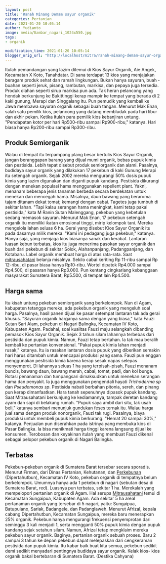 ```yaml
---
layout: post
title: 'Ranah Minang Demam sayur organik'
categories: Pertanian
date: 2021-01-20 10:05:14
author: Yudianto
image: media/Gambar_nagari_1024x550.jpg
tags:
- organik

modification_time: 2021-01-20 10:05:14
blogger_orig_url: "http://localhost/mitra/ranah-minang-demam-sayur-organik.html"
---
```


Itulah pemandangan yang lazim ditemui di Kios Sayur Organik, Aie Angek,
Kecamatan X Koto, Tanahdatar. Di sana terdapat 13 kios yang menjajakan beragam
produk sehat dan ramah lingkungan. Bukan hanya sayuran, buah -buahan seperti
jeruk, pisang, rambutan, markisa, dan pepaya juga tersedia. Produk olahan
seperti sirup markisa pun ada. Tak heran pelancong yang hendak berkunjung ke
Bukittinggi kerap mampir ke tempat yang berada di 2 kaki gunung, Merapi dan
Singgalang itu. Pun pemudik yang kembali ke Jawa membawa sayuran organik
sebagai buah tangan. Menurut Mak Enan, salah satu pemilik kios, pelancong yang
datang membludak pada hari libur dan akhir pekan. Ketika itulah para pemilik
kios kebanjiran untung. "Pendapatan kotor per hari Rp500-ribu sampai
Rp900-ribu," katanya. Hari biasa hanya Rp200-ribu sampai Rp300-ribu.

## Produk Semiorganik

Walau di tempat itu terpampang plang besar bertulis Kios Sayur Organik, jangan
beranggapan barang yang dijual mumi organik, bebas pupuk kimia dan pestisida.
Lebih tepat disebut produk semiorganik dan alami. Pasalnya, budidaya sayur
organik yang dilakukan 17 pekebun di kaki Gunung Merapi itu setengah organik.
Sejak 2002 mereka mengurangi 50% dosis pupuk kimia yang lazim digunakan dan
diganti pupuk kandang. Pestisida dikurangi dengan menekan populasi hama
menggunakan repellent plant. Yakni, menanam beberapa jenis tanaman berbeda
secara berdekatan untuk menekan dan mencegah hama. Misalnya, daun bawang yang
beraroma tajam ditanam dekat tomat; kemangi dengan cabai. Tagetes juga tumbuh
di sekitar lahan. "Tapi kalau serangan hama meningkat, kami tetap pakai
pestisida," kata M Ranin Sutan Malenggang, pekebun yang kebetulan sedang
memasok sayuran. Menurut Mak Enan, 17 pekebun setengah organik itu memiliki
ikatan emosional tinggi, mirip kelompok tani. Mereka mengelola lahan seluas 6
ha. Gerai yang disebut Kios Sayur Organik itu pada dasarnya milik mereka.
"Kami ini pedagang juga pekebun," katanya. Hanya saja, yang menjaga kios
biasanya sanak dan kerabat. Lantaran luasan kebun terbatas, kios itu juga
menerima pasokan sayur organik dan buah dari pekebun di sekitar Solok,
Alahanpanjang, Padangpanjang, dan Kotabaru. Label organik membuat harga di
atas rata-rata. Saat [mitrausahatani](http://127.0.0.1/mitra) belanja
misalnya. Sekilo cabai keriting Rp 11-ribu sampai Rp 12-ribu, di pasar biasa
hanya Rp10-ribu. Wortel dipatok Rp4.000 sampai Rp4.500, di pasaran hanya
Rp3.000. Pun kentang cingkariang kebanggaan masyarakat Sumatera Barat,
Rp5.500, di tempat lain Rp4.500.

## Harga sama

Itu kisah untung pekebun semiorganik yang berkelompok. Nun di Agam, kabupaten
tetangga mereka, ada pekebun organik yang mengeluh soal harga. Pasalnya, hasil
panen dijual ke pasar setempat lantaran tak ada gerai khusus. "Sayuran organik
harganya sama dengan yang biasa," kata Fauzi Sutan Sari Alam, pekebun di
Nagari Balingka, Kecamatan IV Koto, Kabupaten Agam. Padahal, soal kualitas
Fauzi maju selangkah dibanding pemasok Kios Sayur Organik. Sejak 3 tahun silam
lahannya terbebas dari pestisida dan pupuk kimia. Namun, Fauzi tetap bertahan.
Ia tak mau beralih kembali ke pertanian konvensional. "Pakai pupuk kimia lahan
menjadi rusak," katanya. Itu ia rasakan lantaran dosis pupuk yang diberikan
semakin hari harus ditambah untuk mencapai produksi yang sama. Fauzi pun
enggan menggunakan pestisida kimia karena kerap sesak napas selepas
menyemprot. Di lahannya seluas 1 ha yang terpisah-pisah, Fauzi menanam buncis,
bawang daun, bawang merah, cabai, tomat, padi, dan kol bunga. Rotasi penanaman
dan tumpangsari dimaksudkan untuk menekan serangan hama dan penyakit. Ia juga
menggunakan pengendali hayati _Trichoderma sp_ dan _Pseudomonas sp_. Pestisida
nabati berbahan pitonia, sereh, dan pinang pun kerap dimanfaatkan. Hara tanah
sepenuhnya dipasok pupuk kandang. Saat Mitrausahatani berkunjung ke
kediamannya, tampak deretan kandang ayam dan sapi di belakang rumah. "Pupuk
saya ambil dari situ, tak usah beli," katanya sembari menunjuk gundukan feses
ternak itu. Walau harga jual sama dengan produk nonorganik, Fauzi tak rugi.
Pasalnya, biaya produksi untuk membeli pupuk kimia berkurang. "Hemat 20 sampai
30%," katanya. Penjualan pun diserahkan pada istrinya yang membuka kios di
Pasar Balingka. Ia bisa menikmati harga tinggi karena langsung dijual ke
konsumen. Terobosan dan keyakinan itulah yang membuat Fauzi dikenal sebagai
pelopor pekebun organik di Nagari Balingka.

## Terbatas

Pekebun-pekebun organik di Sumatera Barat tersebar secara sporadis. Menurut
Firman, dari Dinas Pertanian, Kehutanan, dan
[Perkebunan](http://127.0.0.1/mitra/perkebunan "Perkebunan") (Dipertahutbun),
Kecamatan IV Koto, pekebun organik di tempatnya belum berkelompok. Umumnya
hanya ada 1 pekebun di nagari (sebutan desa di Sumatera Barat, red). Luasnya
pun terbatas, sekitar 1 ha. Merekalah yang mempelopori pertanian organik di
Agam. Hal serupa [Mitrausahatani](http://127.0.0.1/mitra/) temui di Kecamatan
Sungaipua, Kabupaten Agam. Ada sekitar 5 ha areal pertanaman organik yang
tersebar di 5 nagari, yaitu: Sungaipua, Batupulano, Sariak, Badangele, dan
Padanglaweh. Menurut Afrizal, kepala cabang Dipertahutbun, Kecamatan
Sungaipua, mereka baru menerapkan 25% organik. Pekebun hanya mengurangi
frekuensi penyemprotan dari seminggu 3 kali menjadi 1, serta mengganti 50%
pupuk kimia dengan pupuk kandang sejak setahun silam. Namun, Afrizal tetap
mengklaim mereka pekebun sayur organik. Baginya, pertanian organik sebuah
proses. Baru 2 sampai 3 tahun ke depan pekebun dapat melepaskan dari
cengkeraman pestisida dan pupuk kimia. Itu kabar baik buat kita semua, pekebun
sedikit demi sedikit menyadari pentingnya budidaya sayur organik. Kelak kios-
kios organik bakal bertebaran di Sumatera Barat. (Destika Cahyana)


